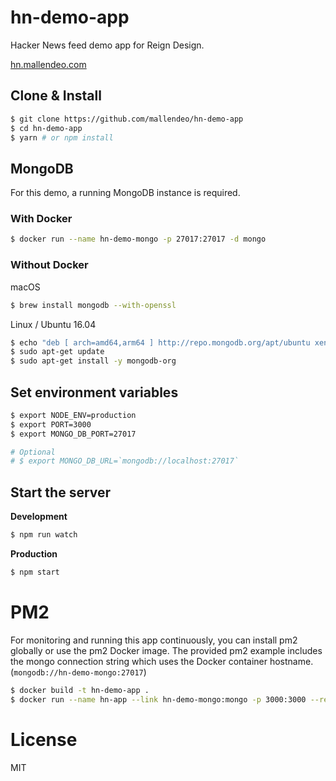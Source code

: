 # hn-demo-app

Hacker News feed demo app for Reign Design.

[hn.mallendeo.com](https://hn.mallendeo.com)

## Clone & Install

```bash
$ git clone https://github.com/mallendeo/hn-demo-app
$ cd hn-demo-app
$ yarn # or npm install
```

## MongoDB

For this demo, a running MongoDB instance is required.

### With Docker
```bash
$ docker run --name hn-demo-mongo -p 27017:27017 -d mongo
```

### Without Docker

macOS

```bash
$ brew install mongodb --with-openssl
```

Linux / Ubuntu 16.04

```bash
$ echo "deb [ arch=amd64,arm64 ] http://repo.mongodb.org/apt/ubuntu xenial/mongodb-org/3.4 multiverse" | sudo tee /etc/apt/sources.list.d/mongodb-org-3.4.list
$ sudo apt-get update
$ sudo apt-get install -y mongodb-org
```

## Set environment variables

```bash
$ export NODE_ENV=production
$ export PORT=3000
$ export MONGO_DB_PORT=27017

# Optional
# $ export MONGO_DB_URL=`mongodb://localhost:27017`
```

## Start the server

**Development**
```bash
$ npm run watch
```

**Production**
```bash
$ npm start
```

# PM2

For monitoring and running this app continuously, you can install pm2 globally or use the pm2 Docker image.
The provided pm2 example includes the mongo connection string which uses the Docker container hostname.
(`mongodb://hn-demo-mongo:27017`)

```bash
$ docker build -t hn-demo-app .
$ docker run --name hn-app --link hn-demo-mongo:mongo -p 3000:3000 --restart=always -d hn-demo-app
```

# License

MIT